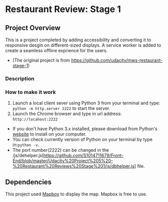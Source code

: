 # Restaurant Review: Stage 1

#### 

## Project Overview

This is a project completed by adding accessibility and converting it to responsive desgin on different-sized displays. A service worker is added to create a seamless offline exprience for the users.
*  (The original project is from https://github.com/udacity/mws-restaurant-stage-1)

### Description



### How to make it work
1) Launch a local client sever using Python 3 from your terminal and type:
   `python -m http.server 2222`  to start the server.
2) Launch the Chrome browser and type in url address: `http://locahost:2222`

* If you don't have Python 3.x installed, please download from Python's [website](https://www.python.org/) to install on your computer.
* You can check currently version of Python on your terminal by type in:`python -v`. 
* The port number(2222) can be changed in the /js/dehelper.js[https://github.com/S1014711679/Front-End/blob/master/Udacity%20Project%205%20-%20Restaurant%20Reviews%20Stage%201/js/dbhelper.js] file.

## Dependencies
This project used [Mapbox](https://www.mapbox.com/) to display the map. Mapbox is free to use.
